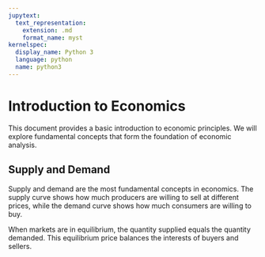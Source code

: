 ```yaml
---
jupytext:
  text_representation:
    extension: .md
    format_name: myst
kernelspec:
  display_name: Python 3
  language: python
  name: python3
---
```


# Introduction to Economics

This document provides a basic introduction to economic principles. We will explore fundamental concepts that form the foundation of economic analysis.

## Supply and Demand

Supply and demand are the most fundamental concepts in economics. The supply curve shows how much producers are willing to sell at different prices, while the demand curve shows how much consumers are willing to buy.

When markets are in equilibrium, the quantity supplied equals the quantity demanded. This equilibrium price balances the interests of buyers and sellers.

